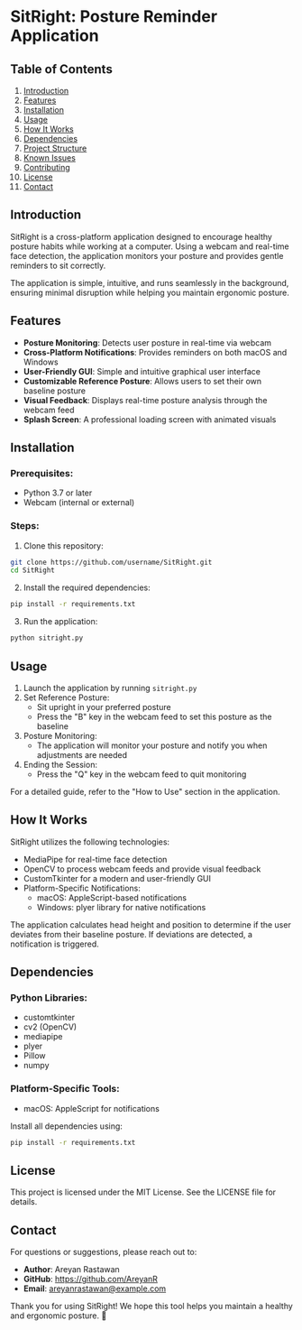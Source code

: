 # SitRight: Posture Reminder Application

## Table of Contents
1. [Introduction](#introduction)
2. [Features](#features)
3. [Installation](#installation)
4. [Usage](#usage)
5. [How It Works](#how-it-works)
6. [Dependencies](#dependencies)
7. [Project Structure](#project-structure)
8. [Known Issues](#known-issues)
9. [Contributing](#contributing)
10. [License](#license)
11. [Contact](#contact)

## Introduction
SitRight is a cross-platform application designed to encourage healthy posture habits while working at a computer. Using a webcam and real-time face detection, the application monitors your posture and provides gentle reminders to sit correctly.

The application is simple, intuitive, and runs seamlessly in the background, ensuring minimal disruption while helping you maintain ergonomic posture.

## Features
* **Posture Monitoring**: Detects user posture in real-time via webcam
* **Cross-Platform Notifications**: Provides reminders on both macOS and Windows
* **User-Friendly GUI**: Simple and intuitive graphical user interface
* **Customizable Reference Posture**: Allows users to set their own baseline posture
* **Visual Feedback**: Displays real-time posture analysis through the webcam feed
* **Splash Screen**: A professional loading screen with animated visuals

## Installation

### Prerequisites:
* Python 3.7 or later
* Webcam (internal or external)

### Steps:
1. Clone this repository:
```bash
git clone https://github.com/username/SitRight.git
cd SitRight
```

2. Install the required dependencies:
```bash
pip install -r requirements.txt
```

3. Run the application:
```bash
python sitright.py
```

## Usage
1. Launch the application by running `sitright.py`
2. Set Reference Posture:
   * Sit upright in your preferred posture
   * Press the "B" key in the webcam feed to set this posture as the baseline
3. Posture Monitoring:
   * The application will monitor your posture and notify you when adjustments are needed
4. Ending the Session:
   * Press the "Q" key in the webcam feed to quit monitoring

For a detailed guide, refer to the "How to Use" section in the application.

## How It Works
SitRight utilizes the following technologies:
* MediaPipe for real-time face detection
* OpenCV to process webcam feeds and provide visual feedback
* CustomTkinter for a modern and user-friendly GUI
* Platform-Specific Notifications:
   * macOS: AppleScript-based notifications
   * Windows: plyer library for native notifications

The application calculates head height and position to determine if the user deviates from their baseline posture. If deviations are detected, a notification is triggered.

## Dependencies
### Python Libraries:
* customtkinter
* cv2 (OpenCV)
* mediapipe
* plyer
* Pillow
* numpy

### Platform-Specific Tools:
* macOS: AppleScript for notifications

Install all dependencies using:
```bash
pip install -r requirements.txt
```



## License
This project is licensed under the MIT License. See the LICENSE file for details.

## Contact
For questions or suggestions, please reach out to:
* **Author**: Areyan Rastawan
* **GitHub**: https://github.com/AreyanR
* **Email**: areyanrastawan@example.com

Thank you for using SitRight! We hope this tool helps you maintain a healthy and ergonomic posture. 🎉